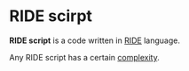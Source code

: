 # RIDE scirpt

**RIDE script** is a code written in [RIDE](/ride/about-ride.md) language.

Any RIDE script has a certain [complexity](/ride/ride-script-complexity.md).
